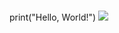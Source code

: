 #
print("Hello, World!")
![](/idk.https://m.media-amazon.com/images/I/31tTNEegSXL._UXNaN_FMjpg_QL85_.jpg)
